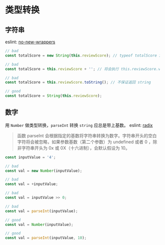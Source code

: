 # 类型转换

## 字符串

eslint: [no-new-wrappers](https://eslint.org/docs/latest/rules/no-new-wrappers)

```js
// bad
const totalScore = new String(this.reviewScore); // typeof totalScore is "object" not "string"

// bad
const totalScore = this.reviewScore + ''; // 将会执行 this.reviewScore.valueOf()

// bad
const totalScore = this.reviewScore.toString(); // 不保证返回 string

// good
const totalScore = String(this.reviewScore);
```

## 数字

用 `Number` 做类型转换，`parseInt` 转换 `string` 应总是带上基数。 eslint: [radix](https://eslint.org/docs/latest/rules/radix)

> 函数 parseInt 会根据指定的基数将字符串转换为数字。字符串开头的空白字符将会被忽略，如果参数基数（第二个参数）为 undefined 或者 0 ，除非字符串开头为 0x 或 0X（十六进制），会默认假设为 10。

```js
const inputValue = '4';

// bad
const val = new Number(inputValue);

// bad
const val = +inputValue;

// bad
const val = inputValue >> 0;

// bad
const val = parseInt(inputValue);

// good
const val = Number(inputValue);

// good
const val = parseInt(inputValue, 10);
```
